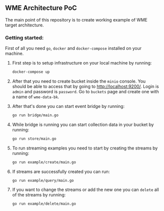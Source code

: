## WME Architecture PoC

The main point of this repository is to create working example of WME target architecture.


### Getting started:

First of all you need `go`, `docker` and `docker-compose` installed on your machine.

1. First step is to setup infrastructure on your local machine by running:

    ```bash
    docker-compose up
    ```

1. After that you need to create bucket inside the `minio` console. You should be able to access that by going to [http://localhost:9200/](http://localhost:9200/). Login is `admin` and password is `password`. Go to `buckets` page and create one with a name of `wme-data-bk`.

1. After that's done you can start event bridge by running:

    ```bash
    go run bridge/main.go
    ```

1. While bridge is running you can start collection data in your bucket by running:

    ```bash
    go run store/main.go
    ```

1. To run streaming examples you need to start by creating the streams by running:

    ```bash
    go run example/create/main.go 
    ```

1. If streams are successfully created you can run:

    ```bash
    go run example/query/main.go
    ```

1. If you want to change the streams or add the new one you can `delete` all of the streams by running:

    ```bash
    go run example/delete/main.go
    ```